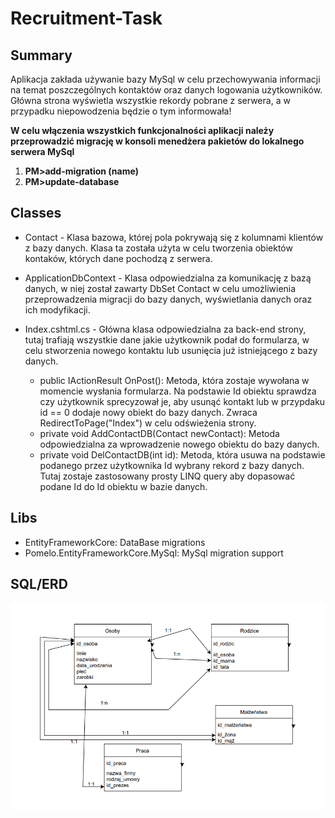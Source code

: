 # Recruitment-Task

## Summary
Aplikacja zakłada używanie bazy MySql w celu przechowywania informacji na temat poszczególnych kontaktów oraz danych logowania użytkowników. Główna strona wyświetla wszystkie rekordy pobrane z serwera, a w przypadku niepowodzenia będzie o tym informowała!

**W celu włączenia wszystkich funkcjonalności aplikacji należy przeprowadzić migrację w konsoli menedżera pakietów do lokalnego serwera MySql**
1. **PM>add-migration (name)**
2. **PM>update-database**

## Classes
* Contact - Klasa bazowa, której pola pokrywają się z kolumnami klientów z bazy danych. Klasa ta została użyta w celu tworzenia obiektów kontaków, których dane pochodzą z serwera. 

* ApplicationDbContext - Klasa odpowiedzialna za komunikację z bazą danych, w niej został zawarty DbSet<Contact> Contact w celu umożliwienia przeprowadzenia migracji do bazy danych, wyświetlania danych oraz ich modyfikacji.

* Index.cshtml.cs - Główna klasa odpowiedzialna za back-end strony, tutaj trafiają wszystkie dane jakie użytkownik podał do formularza, w celu stworzenia nowego kontaktu lub usunięcia już istniejącego z bazy danych.
     - public IActionResult OnPost(): Metoda, która zostaje wywołana w momencie wysłania formularza. Na podstawie Id obiektu sprawdza czy użytkownik sprecyzował je, aby usunąć kontakt lub w przypdaku id == 0 dodaje nowy obiekt do bazy danych. Zwraca RedirectToPage("Index") w celu odświeżenia strony.
     - private void AddContactDB(Contact newContact): Metoda odpowiedzialna za wprowadzenie nowego obiektu do bazy danych.
     - private void DelContactDB(int id): Metoda, która usuwa na podstawie podanego przez użytkownika Id wybrany rekord z bazy danych. Tutaj zostaje zastosowany prosty LINQ query aby dopasować podane Id do Id obiektu w bazie danych.

## Libs
* EntityFrameworkCore: DataBase migrations
* Pomelo.EntityFrameworkCore.MySql: MySql migration support

## SQL/ERD
![](Diagram.png)
 
<!--[ # Rework Branch is available!
 - [x] Cleaned and Fixed code
 - [x] User Accounts moved to MySql
 - [x] Secured Connection string
 - [x] Data Validation](url)
 
 **Rework Branch has been merged!**

Biblioteki: 
* Pomelo.EntityFrameworkCore.MySql: MySql Migration-->
